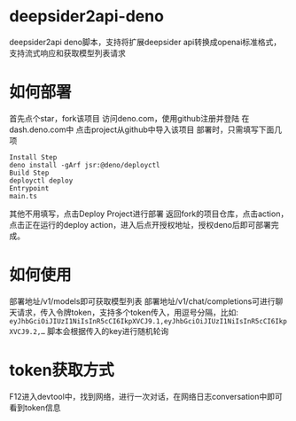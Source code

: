 # deepsider2api-deno
deepsider2api deno脚本，支持将扩展deepsider api转换成openai标准格式，支持流式响应和获取模型列表请求
# 如何部署
首先点个star，fork该项目
访问deno.com，使用github注册并登陆
在dash.deno.com中
点击project从github中导入该项目
部署时，只需填写下面几项
```
Install Step
deno install -gArf jsr:@deno/deployctl
Build Step
deployctl deploy
Entrypoint
main.ts
```
其他不用填写，点击Deploy Project进行部署
返回fork的项目仓库，点击action，点击正在运行的deploy action，进入后点开授权地址，授权deno后即可部署完成。
# 如何使用
部署地址/v1/models即可获取模型列表
部署地址/v1/chat/completions可进行聊天请求，传入令牌token，支持多个token传入，用逗号分隔，比如:
`eyJhbGciOiJIUzI1NiIsInR5cCI6IkpXVCJ9.1,eyJhbGciOiJIUzI1NiIsInR5cCI6IkpXVCJ9.2,…`
脚本会根据传入的key进行随机轮询
# token获取方式
F12进入devtool中，找到网络，进行一次对话，在网络日志conversation中即可看到token信息
